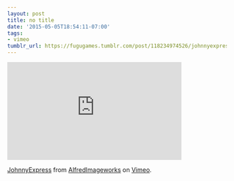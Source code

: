 ```yaml
---
layout: post
title: no title
date: '2015-05-05T18:54:11-07:00'
tags:
- vimeo
tumblr_url: https://fugugames.tumblr.com/post/118234974526/johnnyexpress-from-alfredimageworks-on-vimeo
---
```

<iframe src="https://player.vimeo.com/video/94502406?title=0&amp;byline=0&amp;portrait=0&amp;app_id=122963" width="400" height="225" frameborder="0" title="JohnnyExpress" allow="autoplay; fullscreen" allowfullscreen></iframe>  

[JohnnyExpress](https://vimeo.com/94502406) from [AlfredImageworks](https://vimeo.com/aiw) on [Vimeo](https://vimeo.com).

